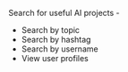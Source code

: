 Search for useful AI projects - 
- Search by topic
- Search by hashtag
- Search by username
- View user profiles
